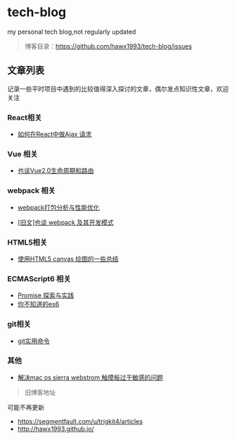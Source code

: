 # tech-blog
my personal tech blog,not regularly updated

>博客目录：https://github.com/hawx1993/tech-blog/issues


## 文章列表

记录一些平时项目中遇到的比较值得深入探讨的文章，偶尔发点知识性文章，欢迎关注

### React相关

- [如何在React中做Ajax 请求](https://github.com/hawx1993/tech-blog/issues/1)

### Vue 相关

- [也谈Vue2.0生命周期和路由](https://github.com/hawx1993/tech-blog/issues/6)

### webpack 相关

- [webpack打包分析与性能优化](https://github.com/hawx1993/tech-blog/issues/3)

- [[旧文]也谈 webpack 及其开发模式](https://github.com/hawx1993/tech-blog/issues/4)

### HTML5相关

- [使用HTML5 canvas 绘图的一些总结](https://github.com/hawx1993/tech-blog/issues/5)

### ECMAScript6 相关

- [Promise 探索与实践](https://github.com/hawx1993/tech-blog/issues/7)
- [你不知道的es6](https://github.com/hawx1993/tech-blog/issues/9)

### git相关

- [git实用命令](https://github.com/hawx1993/tech-blog/issues/8)

### 其他


- [解决mac os sierra webstrom 触摸板过于敏感的问题](https://github.com/hawx1993/tech-blog/issues/2)



>旧博客地址

可能不再更新

- https://segmentfault.com/u/trigkit4/articles
- http://hawx1993.github.io/
